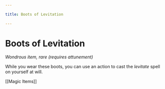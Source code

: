 --- 
title: Boots of Levitation 
---
# Boots of Levitation

*Wondrous item, rare (requires attunement)*

While you wear these boots, you can use an action to cast the *levitate* spell on yourself at will.


[[Magic Items]]
